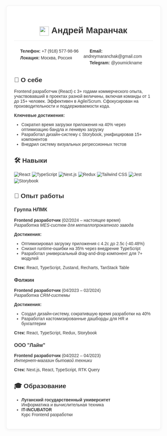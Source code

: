 <div style="background-color: white; padding: 25px; border-radius: 8px; border: 1px solid #eee; box-shadow: 0 2px 10px rgba(0,0,0,0.05); font-family: Arial, sans-serif; color: #333; max-width: 800px; margin: 0 auto;">

<h1 align="center" style="border-bottom: 2px solid #f5f5f5; padding-bottom: 15px; margin-bottom: 20px;">
  <img src="https://img.icons8.com/fluency/48/000000/resume.png" width="30" style="vertical-align: middle;"/>
  Андрей Маранчак
</h1>

<div style="display: flex; justify-content: space-between; margin-bottom: 20px; flex-wrap: wrap;">
  <div style="flex: 1; min-width: 200px;">
    <p style="margin: 5px 0;">
      <img src="https://img.icons8.com/ios-filled/16/555555/phone.png" width="16" style="vertical-align: middle;"/>
      <strong>Телефон:</strong> +7 (918) 577-98-96
    </p>
    <p style="margin: 5px 0;">
      <img src="https://img.icons8.com/ios-filled/16/555555/marker.png" width="16" style="vertical-align: middle;"/>
      <strong>Локация:</strong> Москва, Россия
    </p>
  </div>
  <div style="flex: 1; min-width: 200px;">
    <p style="margin: 5px 0;">
      <img src="https://img.icons8.com/ios-filled/16/555555/email.png" width="16" style="vertical-align: middle;"/>
      <strong>Email:</strong> andreymaranchak@gmail.com
    </p>
    <p style="margin: 5px 0;">
      <img src="https://img.icons8.com/ios-filled/16/555555/telegram-app.png" width="16" style="vertical-align: middle;"/>
      <strong>Telegram:</strong> @yournickname
    </p>
  </div>
</div>

## 🚀 О себе
Frontend разработчик (React) с 3+ годами коммерческого опыта, участвовавший в проектах разной величины, включая команды от 1 до 15+ человек. Эффективен в Agile/Scrum. Сфокусирован на производительности и поддерживаемости кода.

**Ключевые достижения:**
- Сократил время загрузки приложения на 40% через оптимизацию бандла и ленивую загрузку
- Разработал дизайн-систему с Storybook, унифицировав 15+ компонентов
- Внедрил систему визуальных регрессионных тестов

## 🛠 Навыки
<div style="display: flex; flex-wrap: wrap; gap: 5px; margin-bottom: 20px;">
  <img src="https://img.shields.io/badge/React-61DAFB?logo=react&logoColor=white" alt="React"/>
  <img src="https://img.shields.io/badge/TypeScript-3178C6?logo=typescript&logoColor=white" alt="TypeScript"/>
  <img src="https://img.shields.io/badge/Next.js-000000?logo=next.js&logoColor=white" alt="Next.js"/>
  <img src="https://img.shields.io/badge/Redux-764ABC?logo=redux&logoColor=white" alt="Redux"/>
  <img src="https://img.shields.io/badge/Tailwind_CSS-06B6D4?logo=tailwind-css&logoColor=white" alt="Tailwind CSS"/>
  <img src="https://img.shields.io/badge/Jest-C21325?logo=jest&logoColor=white" alt="Jest"/>
  <img src="https://img.shields.io/badge/Storybook-FF4785?logo=storybook&logoColor=white" alt="Storybook"/>
</div>

## 💼 Опыт работы

### Группа НЛМК
**Frontend разработчик** (02/2024 – настоящее время)  
_Разработка MES-систем для металлопрокатного завода_

**Достижения:**
- Оптимизировал загрузку приложения с 4.2с до 2.5с (-40.48%)
- Снизил runtime-ошибки на 35% через внедрение TypeScript
- Разработал универсальный drag-and-drop компонент для 7+ модулей

**Стек:** React, TypeScript, Zustand, Recharts, TanStack Table

### Фолжин
**Frontend разработчик** (04/2023 – 02/2024)  
_Разработка CRM-системы_

**Достижения:**
- Создал дизайн-систему, сократившую время разработки на 40%
- Разработал кастомизированные дашборды для HR и бухгалтерии

**Стек:** React, TypeScript, Redux, Storybook

### ООО "Лайм"
**Frontend разработчик** (04/2022 – 04/2023)  
_Интернет-магазин бытовой техники_

**Стек:** Next.js, React, TypeScript, RTK Query

## 🎓 Образование
- **Луганский государственный университет**  
  Информатика и вычислительная техника
- **IT-INCUBATOR**  
  Курс Frontend разработки

</div>

